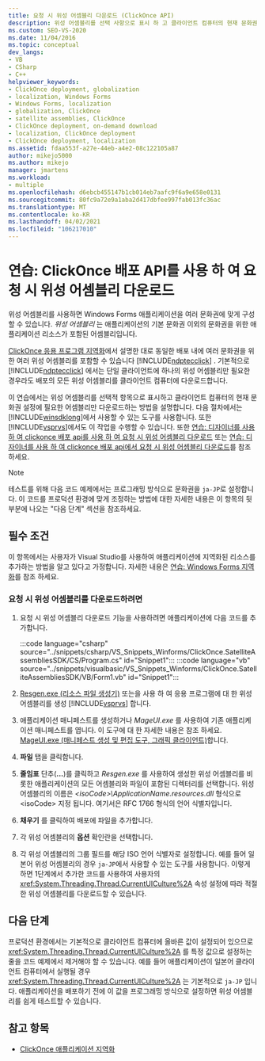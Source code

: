 ```yaml
---
title: 요청 시 위성 어셈블리 다운로드 (ClickOnce API)
description: 위성 어셈블리를 선택 사항으로 표시 하 고 클라이언트 컴퓨터의 현재 문화권 설정에 필요한 어셈블리만 다운로드 하는 방법을 알아봅니다.
ms.custom: SEO-VS-2020
ms.date: 11/04/2016
ms.topic: conceptual
dev_langs:
- VB
- CSharp
- C++
helpviewer_keywords:
- ClickOnce deployment, globalization
- localization, Windows Forms
- Windows Forms, localization
- globalization, ClickOnce
- satellite assemblies, ClickOnce
- ClickOnce deployment, on-demand download
- localization, ClickOnce deployment
- ClickOnce deployment, localization
ms.assetid: fdaa553f-a27e-44eb-a4e2-08c122105a87
author: mikejo5000
ms.author: mikejo
manager: jmartens
ms.workload:
- multiple
ms.openlocfilehash: d6ebcb455147b1cb014eb7aafc9f6a9e658e0131
ms.sourcegitcommit: 80fc9a72e9a1aba2d417dbfee997fab013fc36ac
ms.translationtype: MT
ms.contentlocale: ko-KR
ms.lasthandoff: 04/02/2021
ms.locfileid: "106217010"
---
```

# <a name="walkthrough-download-satellite-assemblies-on-demand-with-the-clickonce-deployment-api"></a>연습: ClickOnce 배포 API를 사용 하 여 요청 시 위성 어셈블리 다운로드
위성 어셈블리를 사용하면 Windows Forms 애플리케이션을 여러 문화권에 맞게 구성할 수 있습니다. *위성 어셈블리* 는 애플리케이션의 기본 문화권 이외의 문화권을 위한 애플리케이션 리소스가 포함된 어셈블리입니다.

 [ClickOnce 응용 프로그램 지역화](../deployment/localizing-clickonce-applications.md)에서 설명한 대로 동일한 배포 내에 여러 문화권을 위한 여러 위성 어셈블리를 포함할 수 있습니다 [!INCLUDE[ndptecclick](../deployment/includes/ndptecclick_md.md)] . 기본적으로 [!INCLUDE[ndptecclick](../deployment/includes/ndptecclick_md.md)] 에서는 단일 클라이언트에 하나의 위성 어셈블리만 필요한 경우라도 배포의 모든 위성 어셈블리를 클라이언트 컴퓨터에 다운로드합니다.

 이 연습에서는 위성 어셈블리를 선택적 항목으로 표시하고 클라이언트 컴퓨터의 현재 문화권 설정에 필요한 어셈블리만 다운로드하는 방법을 설명합니다. 다음 절차에서는 [!INCLUDE[winsdklong](../deployment/includes/winsdklong_md.md)]에서 사용할 수 있는 도구를 사용합니다. 또한 [!INCLUDE[vsprvs](../code-quality/includes/vsprvs_md.md)]에서도 이 작업을 수행할 수 있습니다.  또한 [연습: 디자이너를 사용 하 여 clickonce 배포 api를 사용 하 여 요청 시 위성 어셈블리 다운로드](/previous-versions/visualstudio/visual-studio-2012/ms366788(v=vs.110)) 또는 [연습: 디자이너를 사용 하 여 clickonce 배포 api에서 요청 시 위성 어셈블리 다운로드](/previous-versions/visualstudio/visual-studio-2013/ms366788(v=vs.120))를 참조 하세요.

> [!NOTE]
> 테스트를 위해 다음 코드 예제에서는 프로그래밍 방식으로 문화권을 `ja-JP`로 설정합니다. 이 코드를 프로덕션 환경에 맞게 조정하는 방법에 대한 자세한 내용은 이 항목의 뒷부분에 나오는 "다음 단계" 섹션을 참조하세요.

## <a name="prerequisites"></a>필수 조건
 이 항목에서는 사용자가 Visual Studio를 사용하여 애플리케이션에 지역화된 리소스를 추가하는 방법을 알고 있다고 가정합니다. 자세한 내용은 [연습: Windows Forms 지역화](/previous-versions/visualstudio/visual-studio-2010/y99d1cd3(v=vs.100))를 참조 하세요.

### <a name="to-download-satellite-assemblies-on-demand"></a>요청 시 위성 어셈블리를 다운로드하려면

1. 요청 시 위성 어셈블리 다운로드 기능을 사용하려면 애플리케이션에 다음 코드를 추가합니다.

    :::code language="csharp" source="../snippets/csharp/VS_Snippets_Winforms/ClickOnce.SatelliteAssembliesSDK/CS/Program.cs" id="Snippet1":::
    :::code language="vb" source="../snippets/visualbasic/VS_Snippets_Winforms/ClickOnce.SatelliteAssembliesSDK/VB/Form1.vb" id="Snippet1":::

2. [Resgen.exe (리소스 파일 생성기)](/dotnet/framework/tools/resgen-exe-resource-file-generator) 또는을 사용 하 여 응용 프로그램에 대 한 위성 어셈블리를 생성 [!INCLUDE[vsprvs](../code-quality/includes/vsprvs_md.md)] 합니다.

3. 애플리케이션 매니페스트를 생성하거나 *MageUI.exe* 를 사용하여 기존 애플리케이션 매니페스트를 엽니다. 이 도구에 대 한 자세한 내용은 참조 하세요. [MageUI.exe (매니페스트 생성 및 편집 도구, 그래픽 클라이언트)](/dotnet/framework/tools/mageui-exe-manifest-generation-and-editing-tool-graphical-client)합니다.

4. **파일** 탭을 클릭합니다.

5. **줄임표** 단추(**...**)를 클릭하고 *Resgen.exe* 를 사용하여 생성한 위성 어셈블리를 비롯한 애플리케이션의 모든 어셈블리와 파일이 포함된 디렉터리를 선택합니다. 위성 어셈블리의 이름은 *\<isoCode>\ApplicationName.resources.dll* 형식으로 \<isoCode> 지정 됩니다. 여기서은 RFC 1766 형식의 언어 식별자입니다.

6. **채우기** 를 클릭하여 배포에 파일을 추가합니다.

7. 각 위성 어셈블리의 **옵션** 확인란을 선택합니다.

8. 각 위성 어셈블리의 그룹 필드를 해당 ISO 언어 식별자로 설정합니다. 예를 들어 일본어 위성 어셈블리의 경우 `ja-JP`에서 사용할 수 있는 도구를 사용합니다. 이렇게 하면 1단계에서 추가한 코드를 사용하여 사용자의 <xref:System.Threading.Thread.CurrentUICulture%2A> 속성 설정에 따라 적절한 위성 어셈블리를 다운로드할 수 있습니다.

## <a name="next-steps"></a>다음 단계
 프로덕션 환경에서는 기본적으로 클라이언트 컴퓨터에 올바른 값이 설정되어 있으므로 <xref:System.Threading.Thread.CurrentUICulture%2A> 를 특정 값으로 설정하는 줄을 코드 예제에서 제거해야 할 수 있습니다. 예를 들어 애플리케이션이 일본어 클라이언트 컴퓨터에서 실행될 경우 <xref:System.Threading.Thread.CurrentUICulture%2A> 는 기본적으로 `ja-JP` 입니다. 애플리케이션을 배포하기 전에 이 값을 프로그래밍 방식으로 설정하면 위성 어셈블리를 쉽게 테스트할 수 있습니다.

## <a name="see-also"></a>참고 항목
- [ClickOnce 애플리케이션 지역화](../deployment/localizing-clickonce-applications.md)
